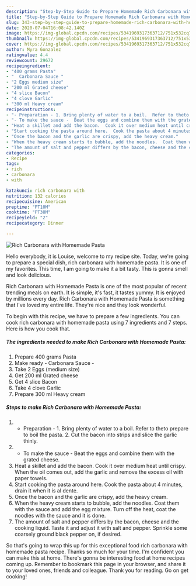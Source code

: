 ```yaml
---
description: "Step-by-Step Guide to Prepare Homemade Rich Carbonara with Homemade Pasta"
title: "Step-by-Step Guide to Prepare Homemade Rich Carbonara with Homemade Pasta"
slug: 343-step-by-step-guide-to-prepare-homemade-rich-carbonara-with-homemade-pasta
date: 2020-07-04T16:08:42.140Z
image: https://img-global.cpcdn.com/recipes/5341969317363712/751x532cq70/rich-carbonara-with-homemade-pasta-recipe-main-photo.jpg
thumbnail: https://img-global.cpcdn.com/recipes/5341969317363712/751x532cq70/rich-carbonara-with-homemade-pasta-recipe-main-photo.jpg
cover: https://img-global.cpcdn.com/recipes/5341969317363712/751x532cq70/rich-carbonara-with-homemade-pasta-recipe-main-photo.jpg
author: Myra Gonzalez
ratingvalue: 4.4
reviewcount: 29672
recipeingredient:
- "400 grams Pasta"
- "  Carbonara Sauce "
- "2 Eggs medium size"
- "200 ml Grated cheese"
- "4 slice Bacon"
- "4 clove Garlic"
- "300 ml Heavy cream"
recipeinstructions:
- "- Preparation - 1. Bring plenty of water to a boil.  Refer to theto prepare to boil the pasta.  2. Cut the bacon into strips and slice the garlic thinly."
- "- To make the sauce -  Beat the eggs and combine them with the grated cheese."
- "Heat a skillet and add the bacon.  Cook it over medium heat until crispy.  When the oil comes out, add the garlic and remove the excess oil with paper towels."
- "Start cooking the pasta around here.  Cook the pasta about 4 minutes, drain it when it is al dente."
- "Once the bacon and the garlic are crispy, add the heavy cream."
- "When the heavy cream starts to bubble, add the noodles.  Coat them with the sauce and add the egg mixture.  Turn off the heat, coat the noodles with the sauce and it is done."
- "The amount of salt and pepper differs by the bacon, cheese and the cooking liquid.  Taste it and adjust it with salt and pepper. Sprinkle some coarsely ground black pepper on, if desired."
categories:
- Recipe
tags:
- rich
- carbonara
- with

katakunci: rich carbonara with 
nutrition: 132 calories
recipecuisine: American
preptime: "PT10M"
cooktime: "PT38M"
recipeyield: "2"
recipecategory: Dinner

---
```



![Rich Carbonara with Homemade Pasta](https://img-global.cpcdn.com/recipes/5341969317363712/751x532cq70/rich-carbonara-with-homemade-pasta-recipe-main-photo.jpg)

Hello everybody, it is Louise, welcome to my recipe site. Today, we're going to prepare a special dish, rich carbonara with homemade pasta. It is one of my favorites. This time, I am going to make it a bit tasty. This is gonna smell and look delicious.

Rich Carbonara with Homemade Pasta is one of the most popular of recent trending meals on earth. It is simple, it's fast, it tastes yummy. It is enjoyed by millions every day. Rich Carbonara with Homemade Pasta is something that I've loved my entire life. They're nice and they look wonderful.




To begin with this recipe, we have to prepare a few ingredients. You can cook rich carbonara with homemade pasta using 7 ingredients and 7 steps. Here is how you cook that.

<!--inarticleads1-->

##### The ingredients needed to make Rich Carbonara with Homemade Pasta:

1. Prepare 400 grams Pasta
1. Make ready  - Carbonara Sauce -
1. Take 2 Eggs (medium size)
1. Get 200 ml Grated cheese
1. Get 4 slice Bacon
1. Take 4 clove Garlic
1. Prepare 300 ml Heavy cream




<!--inarticleads2-->

##### Steps to make Rich Carbonara with Homemade Pasta:

1. - Preparation - 1. Bring plenty of water to a boil.  Refer to theto prepare to boil the pasta.  2. Cut the bacon into strips and slice the garlic thinly.
1. - To make the sauce -  Beat the eggs and combine them with the grated cheese.
1. Heat a skillet and add the bacon.  Cook it over medium heat until crispy.  When the oil comes out, add the garlic and remove the excess oil with paper towels.
1. Start cooking the pasta around here.  Cook the pasta about 4 minutes, drain it when it is al dente.
1. Once the bacon and the garlic are crispy, add the heavy cream.
1. When the heavy cream starts to bubble, add the noodles.  Coat them with the sauce and add the egg mixture.  Turn off the heat, coat the noodles with the sauce and it is done.
1. The amount of salt and pepper differs by the bacon, cheese and the cooking liquid.  Taste it and adjust it with salt and pepper. Sprinkle some coarsely ground black pepper on, if desired.




So that's going to wrap this up for this exceptional food rich carbonara with homemade pasta recipe. Thanks so much for your time. I'm confident you can make this at home. There's gonna be interesting food at home recipes coming up. Remember to bookmark this page in your browser, and share it to your loved ones, friends and colleague. Thank you for reading. Go on get cooking!
